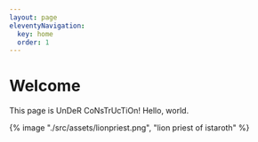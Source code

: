 ```yaml
---
layout: page
eleventyNavigation:
  key: home
  order: 1
---
```


# Welcome

This page is UnDeR CoNsTrUcTiOn!
Hello, world.

{% image "./src/assets/lionpriest.png", "lion priest of istaroth" %}